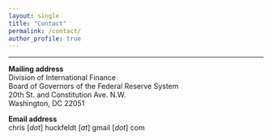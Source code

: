 ```yaml
---
layout: single
title: "Contact"
permalink: /contact/
author_profile: true
---
```

---

**Mailing address**  
Division of International Finance <br />
Board of Governors of the Federal Reserve System <br />
20th St. and Constitution Ave. N.W. <br />
Washington, DC 22051

**Email address**<br />
chris [_dot_] huckfeldt [_at_] gmail [_dot_] com 

